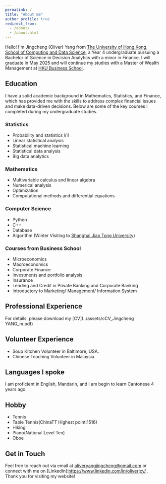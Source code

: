 ```yaml
---
permalink: /
title: "About me"
author_profile: true
redirect_from: 
  - /about/
  - /about.html
---
```


Hello! I'm Jingcheng \(Oliver\) Yang from [The University of Hong Kong, School of Computing and Data Science](https://www.cds.hku.hk/), a Year 4 undergraduate pursuing a Bachelor of Science in Decision Analytics with a minor in Finance. I will graduate in May 2025 and will continue my studies with a Master of Wealth Management at [HKU Business School](https://www.hkubs.hku.hk/).

## Education

I have a solid academic background in Mathematics, Statistics, and Finance, which has provided me with the skills to address complex financial issues and make data-driven decisions. Below are some of the key courses I completed during my undergraduate studies.

### Statistics
- Probability and statistics I/II
- Linear statistical analysis
- Statistical machine learning
- Statistical data analysis
- Big data analytics

### Mathematics
- Multivariable calculus and linear algebra
- Numerical analysis
- Optimization
- Computational methods and differential equations

### Computer Science
- Python
- C++
- Database
- Algorithm \(Winter Visiting to [Shanghai Jiao Tong University](https://en.sjtu.edu.cn/about)\)

### Courses from Business School
- Microeconomics
- Macroeconomics
- Corporate Finance
- Investments and portfolio analysis
- Insurance
- Lending and Credit in Private Banking and Corporate Banking
- Introductory to Marketing/ Management/ Information System

## Professional Experience
For details, please download my [CV](../assets/cCV_Jingcheng YANG_m.pdf)

## Volunteer Experience
- Soup Kitchen Volunteer in Baltimore, USA.
- Chinese Teaching Volunteer in Malaysia.

## Languages I spoke
I am proficient in English, Mandarin, and I am begin to learn Cantonese 4 years ago.

## Hobby
- Tennis
- Table Tennis\(ChinaTT Highest point\:1516\)
- Hiking
- Piano\(National Level Ten\)
- Oboe

## Get in Touch

Feel free to reach out via email at oliveryangjingcheng@gmail.com or connect with me on [LinkedIn]:https://www.linkedin.com/in/oliverjcy/
. Thank you for visiting my website!
